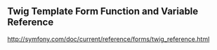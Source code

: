 ## Twig Template Form Function and Variable Reference
http://symfony.com/doc/current/reference/forms/twig_reference.html